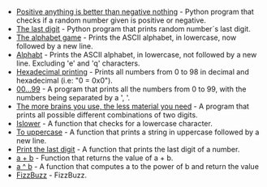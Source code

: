 - [Positive anything is better than negative nothing](./0-positive_or_negative.py) - Python program that checks if a random number given is positive or negative.
- [The last digit](./1-last_digit.py) - Python program that prints random number´s last digit.
- [The alphabet game](./2-print_alphabet.py) - Prints the ASCII alphabet, in lowercase, now followed by a new line.
- [Alphabt](./3-print_alphbt.py) - Prints the ASCII alphabet, in lowercase, not followed by a new line. Excluding 'e' and 'q' characters.
- [Hexadecimal printing](./4-print_hexa.py) - Prints all numbers from 0 to 98 in decimal and hexadecimal (i.e: "0 = 0x0").
- [00...99](./5-print_comb2.py) - A program that prints all the numbers from 0 to 99, with the numbers being separated by a ', '.
- [The more brains you use, the less material you need](./6-print_comb3.py) - A program that prints all possible different combinations of two digits.
- [Islower](./7-islower.py) - A function that checks for a lowercase character.
- [To uppercase](./8-uppercase.py) - A function that prints a string in uppercase followed by a new line.
- [Print the last digit](./9-print_last_digit.py) - A function that prints the last digit of a number.
- [a + b](./10-add.py) - Function that returns the value of a + b.
- [a ^ b](./11-pow.py) - A function that computes a to the power of b and return the value
- [FizzBuzz](./12-fizzbuzz.py) - FizzBuzz.
